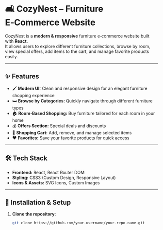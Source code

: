 # 🛋️ CozyNest – Furniture E‑Commerce Website

CozyNest is a **modern & responsive** furniture e‑commerce website built with **React**.  
It allows users to explore different furniture collections, browse by room, view special offers, add items to the cart, and manage favorite products easily.  

---

## ✨ Features
- 🖌️ **Modern UI:** Clean and responsive design for an elegant furniture shopping experience  
- 🛏️ **Browse by Categories:** Quickly navigate through different furniture types  
- 🏠 **Room‑Based Shopping:** Buy furniture tailored for each room in your home  
- 💰 **Offers Section:** Special deals and discounts  
- 🛒 **Shopping Cart:** Add, remove, and manage selected items  
- ❤️ **Favorites:** Save your favorite products for quick access  

---

## 🛠️ Tech Stack
- **Frontend:** React, React Router DOM  
- **Styling:** CSS3 (Custom Design, Responsive Layout)  
- **Icons & Assets:** SVG Icons, Custom Images  

---

## 🚀 Installation & Setup
1. **Clone the repository:**
   ```bash
   git clone https://github.com/your-username/your-repo-name.git
